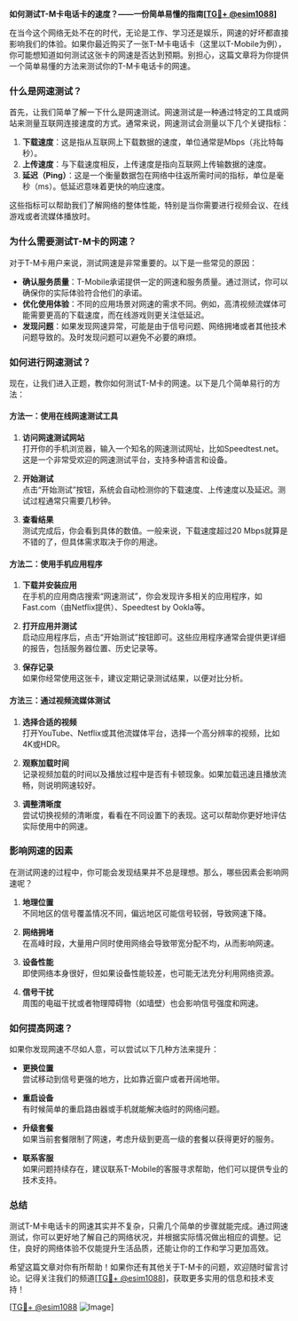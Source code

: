 **如何测试T-M卡电话卡的速度？——一份简单易懂的指南[[TG💪+ @esim1088](https://t.me/s/esim1088)]**

在当今这个网络无处不在的时代，无论是工作、学习还是娱乐，网速的好坏都直接影响我们的体验。如果你最近购买了一张T-M卡电话卡（这里以T-Mobile为例），你可能想知道如何测试这张卡的网速是否达到预期。别担心，这篇文章将为你提供一个简单易懂的方法来测试你的T-M卡电话卡的网速。

### **什么是网速测试？**

首先，让我们简单了解一下什么是网速测试。网速测试是一种通过特定的工具或网站来测量互联网连接速度的方式。通常来说，网速测试会测量以下几个关键指标：

1. **下载速度**：这是指从互联网上下载数据的速度，单位通常是Mbps（兆比特每秒）。
2. **上传速度**：与下载速度相反，上传速度是指向互联网上传输数据的速度。
3. **延迟（Ping）**：这是一个衡量数据包在网络中往返所需时间的指标，单位是毫秒（ms）。低延迟意味着更快的响应速度。

这些指标可以帮助我们了解网络的整体性能，特别是当你需要进行视频会议、在线游戏或者流媒体播放时。

### **为什么需要测试T-M卡的网速？**

对于T-M卡用户来说，测试网速是非常重要的。以下是一些常见的原因：

- **确认服务质量**：T-Mobile承诺提供一定的网速和服务质量。通过测试，你可以确保你的实际体验符合他们的承诺。
- **优化使用体验**：不同的应用场景对网速的需求不同。例如，高清视频流媒体可能需要更高的下载速度，而在线游戏则更关注低延迟。
- **发现问题**：如果发现网速异常，可能是由于信号问题、网络拥堵或者其他技术问题导致的。及时发现问题可以避免不必要的麻烦。

### **如何进行网速测试？**

现在，让我们进入正题，教你如何测试T-M卡的网速。以下是几个简单易行的方法：

#### **方法一：使用在线网速测试工具**

1. **访问网速测试网站**  
   打开你的手机浏览器，输入一个知名的网速测试网址，比如Speedtest.net。这是一个非常受欢迎的网速测试平台，支持多种语言和设备。

2. **开始测试**  
   点击“开始测试”按钮，系统会自动检测你的下载速度、上传速度以及延迟。测试过程通常只需要几秒钟。

3. **查看结果**  
   测试完成后，你会看到具体的数值。一般来说，下载速度超过20 Mbps就算是不错的了，但具体需求取决于你的用途。

#### **方法二：使用手机应用程序**

1. **下载并安装应用**  
   在手机的应用商店搜索“网速测试”，你会发现许多相关的应用程序，如Fast.com（由Netflix提供）、Speedtest by Ookla等。

2. **打开应用并测试**  
   启动应用程序后，点击“开始测试”按钮即可。这些应用程序通常会提供更详细的报告，包括服务器位置、历史记录等。

3. **保存记录**  
   如果你经常使用这张卡，建议定期记录测试结果，以便对比分析。

#### **方法三：通过视频流媒体测试**

1. **选择合适的视频**  
   打开YouTube、Netflix或其他流媒体平台，选择一个高分辨率的视频，比如4K或HDR。

2. **观察加载时间**  
   记录视频加载的时间以及播放过程中是否有卡顿现象。如果加载迅速且播放流畅，则说明网速较好。

3. **调整清晰度**  
   尝试切换视频的清晰度，看看在不同设置下的表现。这可以帮助你更好地评估实际使用中的网速。

### **影响网速的因素**

在测试网速的过程中，你可能会发现结果并不总是理想。那么，哪些因素会影响网速呢？

1. **地理位置**  
   不同地区的信号覆盖情况不同，偏远地区可能信号较弱，导致网速下降。

2. **网络拥堵**  
   在高峰时段，大量用户同时使用网络会导致带宽分配不均，从而影响网速。

3. **设备性能**  
   即使网络本身很好，但如果设备性能较差，也可能无法充分利用网络资源。

4. **信号干扰**  
   周围的电磁干扰或者物理障碍物（如墙壁）也会影响信号强度和网速。

### **如何提高网速？**

如果你发现网速不尽如人意，可以尝试以下几种方法来提升：

- **更换位置**  
  尝试移动到信号更强的地方，比如靠近窗户或者开阔地带。

- **重启设备**  
  有时候简单的重启路由器或手机就能解决临时的网络问题。

- **升级套餐**  
  如果当前套餐限制了网速，考虑升级到更高一级的套餐以获得更好的服务。

- **联系客服**  
  如果问题持续存在，建议联系T-Mobile的客服寻求帮助，他们可以提供专业的技术支持。

### **总结**

测试T-M卡电话卡的网速其实并不复杂，只需几个简单的步骤就能完成。通过网速测试，你可以更好地了解自己的网络状况，并根据实际情况做出相应的调整。记住，良好的网络体验不仅能提升生活品质，还能让你的工作和学习更加高效。

希望这篇文章对你有所帮助！如果你还有其他关于T-M卡的问题，欢迎随时留言讨论。记得关注我们的频道[[TG💪+ @esim1088](https://t.me/s/esim1088)]，获取更多实用的信息和技术支持！

[[TG💪+ @esim1088](https://t.me/s/esim1088) ![Image](https://i.postimg.cc/4NQfJmqS/Snipaste-2025-05-13-00-14-12.png)]